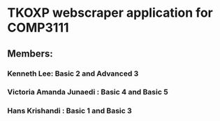 # TKOXP webscraper application for COMP3111
## Members:
### Kenneth Lee: Basic 2 and Advanced 3 </br>
### Victoria Amanda Junaedi : Basic 4 and Basic 5
### Hans Krishandi : Basic 1 and Basic 3
